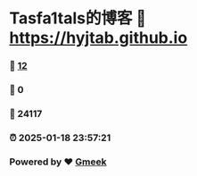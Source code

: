 # Tasfa1tals的博客 :link: https://hyjtab.github.io 
### :page_facing_up: [12](https://hyjtab.github.io/tag.html) 
### :speech_balloon: 0 
### :hibiscus: 24117 
### :alarm_clock: 2025-01-18 23:57:21 
### Powered by :heart: [Gmeek](https://github.com/Meekdai/Gmeek)
